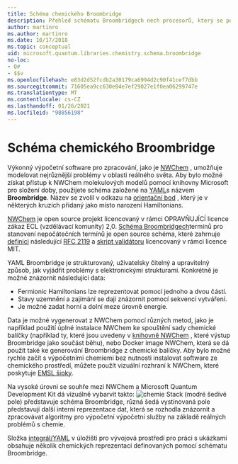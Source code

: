 ```yaml
---
title: Schéma chemického Broombridge
description: Přehled schématu Broombridgech nech procesorů, který se používá k modelování reálných problémů v chemickém prostředí s Microsoft Quantum Development Kit.
author: martinro
ms.author: martinro
ms.date: 10/17/2018
ms.topic: conceptual
uid: microsoft.quantum.libraries.chemistry.schema.broombridge
no-loc:
- Q#
- $$v
ms.openlocfilehash: e83d2d52fcdb2a30179ca6994d2c90f41cef7dbb
ms.sourcegitcommit: 71605ea9cc630e84e7ef29027e1f0ea06299747e
ms.translationtype: MT
ms.contentlocale: cs-CZ
ms.lasthandoff: 01/26/2021
ms.locfileid: "98856198"
---
```

# <a name="broombridge-quantum-chemistry-schema"></a>Schéma chemického Broombridge # 

Výkonný výpočetní software pro zpracování, jako je [NWChem](http://www.nwchem-sw.org/) , umožňuje modelovat nejrůznější problémy v oblasti reálného světa. Aby bylo možné získat přístup k NWChem molekulových modelů pomocí knihovny Microsoft pro složení doby, použijete schéma založené na [YAML](https://en.wikipedia.org/wiki/YAML)s názvem **Broombridge**. Název se zvolil v odkazu na [orientační bod](https://en.wikipedia.org/wiki/Broom_Bridge) , který je v některých kruzích přidaný jako místo narození Hamiltonians. 

[NWChem](https://github.com/nwchemgit/nwchem) je open source projekt licencovaný v rámci OPRAVŇUJÍCÍ licence zákaz ECL (vzdělávací komunity) 2,0. [Schéma Broombridgech](https://docs.microsoft.com/quantum/libraries/chemistry/schema/spec_v_0_2)termínů pro stanovení nepočátečních termínů je open source schéma, které zahrnuje [definici](https://raw.githubusercontent.com/Microsoft/Quantum/master/Chemistry/Schema/broombridge-0.1.schema.json) následující [RFC 2119](https://tools.ietf.org/html/rfc2119) a [skript validátoru](https://raw.githubusercontent.com/Microsoft/Quantum/master/Chemistry/Schema/validator.py) licencovaný v rámci licence MIT. 

YAML Broombridge je strukturovaný, uživatelsky čitelný a upravitelný způsob, jak vyjádřit problémy s elektronickými strukturami. Konkrétně je možné znázornit následující data:
- Fermionic Hamiltonians lze reprezentovat pomocí jednoho a dvou částí.
- Stavy uzemnění a zajímání se dají znázornit pomocí sekvencí vytváření.
- Je možné zadat horní a dolní meze úrovně energie.

Data je možné vygenerovat z NWChem pomocí různých metod, jako je například použití úplné instalace NWChem ke spouštění sady chemické balíčky (například ty, které jsou uvedeny v [knihovně NWChem](https://github.com/nwchemgit/nwchem/tree/master/QA/chem_library_tests) , které výstup Broombridge jako součást běhu), nebo Docker image NWChem, která se dá použít také ke generování Broombridge z chemické balíčky. Aby bylo možné rychle začít s výpočetními chemiemi bez nutnosti instalovat software ze chemického prostředí, můžete použít vizuální rozhraní k NWChem, které poskytuje [EMSL šipky](https://arrows.emsl.pnnl.gov/api/qsharp_chem).

Na vysoké úrovni se souhře mezi NWChem a Microsoft Quantum Development Kit dá vizuálně vybarvit takto: ![ chemie Stack ](~/media/broombridge.png) (modré šedivé pole) představuje schéma Broombridge, různá šedá vystínovaná pole představují další interní reprezentace dat, která se rozhodla znázornit a zpracovávat algoritmy pro výpočetní výpočetní služby na základě reálných problémů s chemie.

Složka [integrál/YAML](https://github.com/microsoft/Quantum/tree/master/samples/chemistry/IntegralData/YAML) v úložišti pro vývojová prostředí pro práci s ukázkami obsahuje několik chemických reprezentací definovaných pomocí schématu Broombridge.
